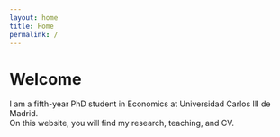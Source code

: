 ```yaml
---
layout: home
title: Home
permalink: /
---
```


# Welcome

I am a fifth-year PhD student in Economics at Universidad Carlos III de Madrid.  
On this website, you will find my research, teaching, and CV.
